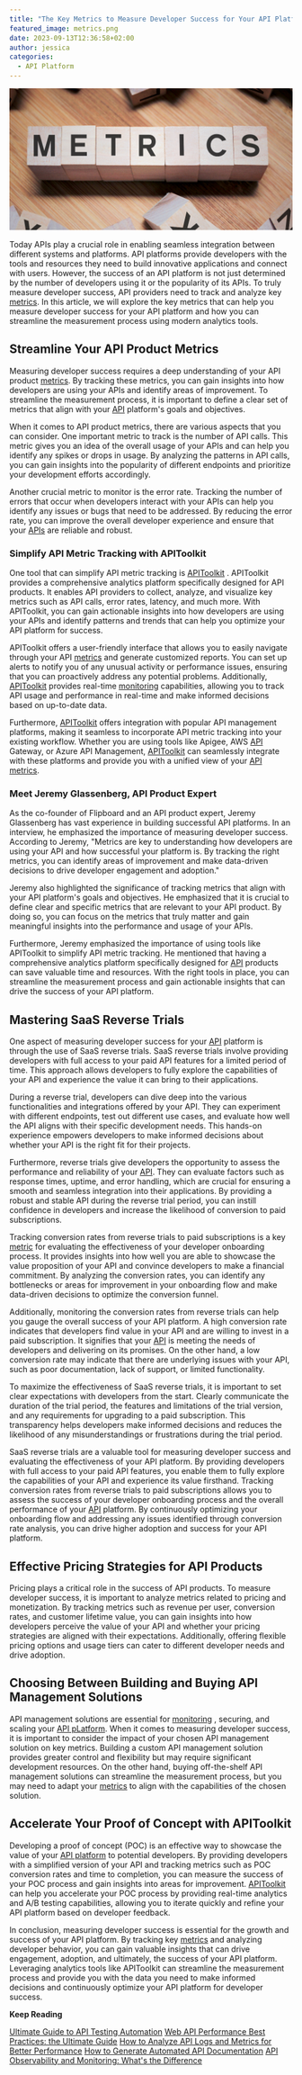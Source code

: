 ```yaml
---
title: "The Key Metrics to Measure Developer Success for Your API Platform"
featured_image: metrics.png
date: 2023-09-13T12:36:58+02:00
author: jessica
categories:
  - API Platform
---
```


![Metics](metrics.png)

Today APIs play a crucial role in enabling seamless integration between different systems and platforms. API platforms provide developers with the tools and resources they need to build innovative applications and connect with users. However, the success of an API platform is not just determined by the number of developers using it or the popularity of its APIs. To truly measure developer success, API providers need to track and analyze key [metrics](https://apitoolkit.io/blog/api-logs-and-metrics/). In this article, we will explore the key metrics that can help you measure developer success for your API platform and how you can streamline the measurement process using modern analytics tools.

## Streamline Your API Product Metrics

Measuring developer success requires a deep understanding of your API product [metrics](https://apitoolkit.io/blog/api-logs-and-metrics/). By tracking these metrics, you can gain insights into how developers are using your APIs and identify areas of improvement. To streamline the measurement process, it is important to define a clear set of metrics that align with your [API](https://apitoolkit.io/blog/how-to-generate-automated-api-documentation/) platform's goals and objectives.

When it comes to API product metrics, there are various aspects that you can consider. One important metric to track is the number of API calls. This metric gives you an idea of the overall usage of your APIs and can help you identify any spikes or drops in usage. By analyzing the patterns in API calls, you can gain insights into the popularity of different endpoints and prioritize your development efforts accordingly.

Another crucial metric to monitor is the error rate. Tracking the number of errors that occur when developers interact with your APIs can help you identify any issues or bugs that need to be addressed. By reducing the error rate, you can improve the overall developer experience and ensure that your [APIs](https://apitoolkit.io/blog/how-to-generate-automated-api-documentation/) are reliable and robust.

### Simplify API Metric Tracking with APIToolkit

One tool that can simplify API metric tracking is [APIToolkit](https://apitoolkit.io) . APIToolkit provides a comprehensive analytics platform specifically designed for API products. It enables API providers to collect, analyze, and visualize key metrics such as API calls, error rates, latency, and much more. With APIToolkit, you can gain actionable insights into how developers are using your APIs and identify patterns and trends that can help you optimize your API platform for success.

APIToolkit offers a user-friendly interface that allows you to easily navigate through your API [metrics](https://apitoolkit.io/blog/api-logs-and-metrics/) and generate customized reports. You can set up alerts to notify you of any unusual activity or performance issues, ensuring that you can proactively address any potential problems. Additionally, [APIToolkit](https://apitoolkit.io)  provides real-time [monitoring](https://apitoolkit.io/blog/best-api-monitoring-and-observability-tools/)  capabilities, allowing you to track API usage and performance in real-time and make informed decisions based on up-to-date data.

Furthermore, [APIToolkit](https://apitoolkit.io)  offers integration with popular API management platforms, making it seamless to incorporate API metric tracking into your existing workflow. Whether you are using tools like Apigee, AWS [API](https://apitoolkit.io/blog/how-to-generate-automated-api-documentation/) Gateway, or Azure API Management, [APIToolkit](https://apitoolkit.io)  can seamlessly integrate with these platforms and provide you with a unified view of your [API metrics](https://apitoolkit.io/blog/api-logs-and-metrics/).

### Meet Jeremy Glassenberg, API Product Expert

As the co-founder of Flipboard and an API product expert, Jeremy Glassenberg has vast experience in building successful API platforms. In an interview, he emphasized the importance of measuring developer success. According to Jeremy, "Metrics are key to understanding how developers are using your API and how successful your platform is. By tracking the right metrics, you can identify areas of improvement and make data-driven decisions to drive developer engagement and adoption."

Jeremy also highlighted the significance of tracking metrics that align with your API platform's goals and objectives. He emphasized that it is crucial to define clear and specific metrics that are relevant to your API product. By doing so, you can focus on the metrics that truly matter and gain meaningful insights into the performance and usage of your APIs.

Furthermore, Jeremy emphasized the importance of using tools like APIToolkit to simplify API metric tracking. He mentioned that having a comprehensive analytics platform specifically designed for [API](https://apitoolkit.io/blog/how-to-generate-automated-api-documentation/) products can save valuable time and resources. With the right tools in place, you can streamline the measurement process and gain actionable insights that can drive the success of your API platform.

## Mastering SaaS Reverse Trials

One aspect of measuring developer success for your [API](https://apitoolkit.io/blog/how-to-generate-automated-api-documentation/) platform is through the use of SaaS reverse trials. SaaS reverse trials involve providing developers with full access to your paid API features for a limited period of time. This approach allows developers to fully explore the capabilities of your API and experience the value it can bring to their applications.

During a reverse trial, developers can dive deep into the various functionalities and integrations offered by your API. They can experiment with different endpoints, test out different use cases, and evaluate how well the API aligns with their specific development needs. This hands-on experience empowers developers to make informed decisions about whether your API is the right fit for their projects.

Furthermore, reverse trials give developers the opportunity to assess the performance and reliability of your [API](https://apitoolkit.io/blog/how-to-generate-automated-api-documentation/). They can evaluate factors such as response times, uptime, and error handling, which are crucial for ensuring a smooth and seamless integration into their applications. By providing a robust and stable API during the reverse trial period, you can instill confidence in developers and increase the likelihood of conversion to paid subscriptions.

Tracking conversion rates from reverse trials to paid subscriptions is a key [metric](https://apitoolkit.io/blog/api-logs-and-metrics/) for evaluating the effectiveness of your developer onboarding process. It provides insights into how well you are able to showcase the value proposition of your API and convince developers to make a financial commitment. By analyzing the conversion rates, you can identify any bottlenecks or areas for improvement in your onboarding flow and make data-driven decisions to optimize the conversion funnel.

Additionally, monitoring the conversion rates from reverse trials can help you gauge the overall success of your API platform. A high conversion rate indicates that developers find value in your API and are willing to invest in a paid subscription. It signifies that your [API](https://apitoolkit.io/blog/how-to-generate-automated-api-documentation/) is meeting the needs of developers and delivering on its promises. On the other hand, a low conversion rate may indicate that there are underlying issues with your API, such as poor documentation, lack of support, or limited functionality.

To maximize the effectiveness of SaaS reverse trials, it is important to set clear expectations with developers from the start. Clearly communicate the duration of the trial period, the features and limitations of the trial version, and any requirements for upgrading to a paid subscription. This transparency helps developers make informed decisions and reduces the likelihood of any misunderstandings or frustrations during the trial period.

SaaS reverse trials are a valuable tool for measuring developer success and evaluating the effectiveness of your API platform. By providing developers with full access to your paid API features, you enable them to fully explore the capabilities of your API and experience its value firsthand. Tracking conversion rates from reverse trials to paid subscriptions allows you to assess the success of your developer onboarding process and the overall performance of your [API](https://apitoolkit.io/blog/how-to-generate-automated-api-documentation/) platform. By continuously optimizing your onboarding flow and addressing any issues identified through conversion rate analysis, you can drive higher adoption and success for your API platform.

## Effective Pricing Strategies for API Products

Pricing plays a critical role in the success of API products. To measure developer success, it is important to analyze metrics related to pricing and monetization. By tracking metrics such as revenue per user, conversion rates, and customer lifetime value, you can gain insights into how developers perceive the value of your API and whether your pricing strategies are aligned with their expectations. Additionally, offering flexible pricing options and usage tiers can cater to different developer needs and drive adoption.

## Choosing Between Building and Buying API Management Solutions

API management solutions are essential for [monitoring](https://apitoolkit.io/blog/best-api-monitoring-and-observability-tools/) , securing, and scaling your [API pLatform](https://apitoolkit.io/blog/how-to-generate-automated-api-documentation/). When it comes to measuring developer success, it is important to consider the impact of your chosen API management solution on key metrics. Building a custom API management solution provides greater control and flexibility but may require significant development resources. On the other hand, buying off-the-shelf API management solutions can streamline the measurement process, but you may need to adapt your [metrics](https://apitoolkit.io/blog/api-logs-and-metrics/) to align with the capabilities of the chosen solution.

## Accelerate Your Proof of Concept with APIToolkit

Developing a proof of concept (POC) is an effective way to showcase the value of your [API platform](https://apitoolkit.io/blog/) to potential developers. By providing developers with a simplified version of your API and tracking metrics such as POC conversion rates and time to completion, you can measure the success of your POC process and gain insights into areas for improvement. [APIToolkit](https://apitoolkit.io) can help you accelerate your POC process by providing real-time analytics and A/B testing capabilities, allowing you to iterate quickly and refine your API platform based on developer feedback.

In conclusion, measuring developer success is essential for the growth and success of your API platform. By tracking key [metrics](https://apitoolkit.io/blog/api-logs-and-metrics/) and analyzing developer behavior, you can gain valuable insights that can drive engagement, adoption, and ultimately, the success of your API platform. Leveraging analytics tools like APIToolkit can streamline the measurement process and provide you with the data you need to make informed decisions and continuously optimize your API platform for developer success.

**Keep Reading**

[Ultimate Guide to API Testing Automation](https://apitoolkit.io/blog/api-testing-automation)
[Web API Performance Best Practices: the Ultimate Guide](https://apitoolkit.io/blog/web-api-performance/)
[How to Analyze API Logs and Metrics for Better Performance](https://apitoolkit.io/blog/api-logs-and-metrics/)
[How to Generate Automated API Documentation](https://apitoolkit.io/blog/how-to-generate-automated-api-documentation/)
[API Observability and Monitoring: What's the Difference](https://apitoolkit.io/blog/api-observability-and-api-monitoring/)
